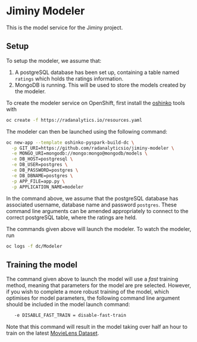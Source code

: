 # Jiminy Modeler

This is the model service for the Jiminy project.

## Setup

To setup the modeler, we assume that:

1. A postgreSQL database has been set up, containing a table named `ratings` which holds the ratings information.
2. MongoDB is running. This will be used to store the models created by the modeler.

To create the modeler service on OpenShift, first install the [oshinko](https://radanalytics.io/get-started) tools with

```bash
oc create -f https://radanalytics.io/resources.yaml
```

The modeler can then be launched using the following command:

```bash
oc new-app --template oshinko-pyspark-build-dc \
  -p GIT_URI=https://github.com/radanalyticsio/jiminy-modeler \
  -e MONGO_URI=mongodb://mongo:mongo@mongodb/models \
  -e DB_HOST=postgresql \
  -e DB_USER=postgres \
  -e DB_PASSWORD=postgres \
  -e DB_DBNAME=postgres \
  -p APP_FILE=app.py \
  -p APPLICATION_NAME=modeler
```

In the command above, we assume that the postgreSQL database has associated username, database name and password `postgres`. These command line arguments can be amended appropriately to connect to the correct postgreSQL table, where the ratings are held.

The commands given above will launch the modeler. To watch the modeler, run

```bash
oc logs -f dc/Modeler
```

## Training the model

The command given above to launch the model will use a *fast* training method, meaning that parameters for the model are pre selected. However, if you wish to complete a more robust training of the model, which optimises for model parameters, the following command line argument should be included in the model launch command:

```bash
   -e DISABLE_FAST_TRAIN = disable-fast-train
```

Note that this command will result in the model taking over half an hour to train on the latest [MovieLens Dataset](https://grouplens.org/datasets/movielens/latest/).
